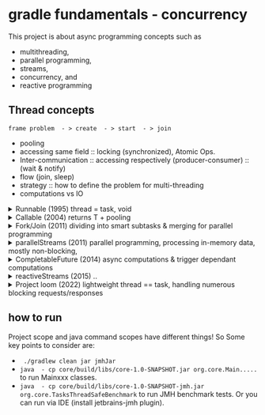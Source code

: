 # gradle fundamentals  -  concurrency 

This project is about async programming concepts such as 
- multithreading, 
- parallel programming,
- streams,
- concurrency, and
- reactive programming


## Thread concepts
```
frame problem  - > create  - > start  - > join
```

  - pooling
  - accessing same field :: locking (synchronized), Atomic Ops.
  - Inter-communication  :: accessing respectively (producer-consumer) :: (wait & notify)
  - flow (join, sleep)
  - strategy             :: how to define the problem for multi-threading
  - computations vs IO


<details>
<summary>
Runnable (1995) thread = task, void
</summary>

 ```new Thread(Class::task).start();```

</details>

<details>
<summary>
<T> Callable <T> (2004) returns T + pooling
</summary>
 
  - better @thread creation via pooling
  - We can use executors for both Callable & Runnable interfaces!
  - Callable returns something!
  - Runnable is void!
  - Future is async, .get is blocking.

```
  executorService = Executors.newFixedThreadPool(n)
  executorService.submit(Class::task).get()    - > returns Future
 
  .execute()     //void (async), fire & forget
  .invokeAll()   //waits, then returns result immediately (sync),
  .submit()      //waits, then returns Future (async)
 
  executorService.shutdown()
```

</details>

<details>
<summary>
Fork/Join (2011) dividing into smart subtasks & merging for parallel programming
</summary>
 
```
 pool = ForkJoinPool.commonPool()
 pool.execute(task)       void (async), fire & forget
 pool.invoke(task)        waits, then returns result immediately (sync)
 pool.submit(task).get()  waits, then returns Future<T> (async)

 subtask = ...
 subTask.fork()
 subTask.join() or subTask.invoke() or invokeAll()
```

```
              Future<T>
                 |
            ForkJoinTask<T>
        |                   |
 RecursiveAction        RecursiveTask<T>
 (void)

```

</details>

<details>
<summary>
parallelStreams (2011)  parallel programming, processing in-memory data, mostly non-blocking,
</summary>

    -  uses ForkJoinPool.commonPool() behind the scenes!
 
 
</details>

<details>
<summary>
 CompletableFuture (2014) async computations & trigger dependant computations
</summary>

   -  better @ functional programming than ForkJoinPool & parallelStreams
   -  better @ basic exceptional cases than ForkJoinPool
   -  uses ForkJoinPool.commonPool() behind the scenes!

```
  where t1,t2.. are dependent tasks of T
  
  T ... T ...  T ... T            :::independent Tasks
  :
 t1    t1
  :
 t2    t2
  :
 t2
 
```
```
  CompletableFuture.supplyAsync(::getT1)
            .thenApply(::getT2)
            .exceptionally(e  - > new handleTException(e))
            .
```
 - If you use your custom pool use use thenApplyAsync  - > .thenApplySync(::getTx, ioPool)
 - For more complex exception handling use  - > .thenCombine(........)

</details> 

<details>
<summary>
reactiveStreams (2015) ..
</summary>

   - better @ complex exception handling
   - better @ thread handling
   - 
   - 
Many frameworks (spring webflux or RxJava) available. Main problem is 
 - so many APIs to learn
 - callback hell, 
 - hard to debug and test


</details>

<details>
<summary>
 Project loom (2022) lightweight thread == task, handling numerous blocking requests/responses
</summary>

  -  jdk19 preview
  -  lightweight thread == task,  no way to cut this bound!!
  -  creating 1m thread {now, it costs 2tb ram, 20min startup time & context switching}
  -  CompletionState/CompletableFuture
  - Roadmap is ```sync -> async -> reactive -> sync. style old way multithreading (loom)```
  - So, threads will be two types (platform or virtual)

</details>

## how to run
Project scope and java command scopes have different things! So Some key points to consider are:

- ` ./gradlew clean jar jmhJar`
- `java  - cp core/build/libs/core-1.0-SNAPSHOT.jar org.core.Main..... ` to run Mainxxx classes.
- `java  - cp core/build/libs/core-1.0-SNAPSHOT-jmh.jar org.core.TasksThreadSafeBenchmark` to run JMH benchmark tests. Or you can 
run via IDE (install jetbrains-jmh plugin).
 